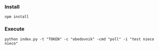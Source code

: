 ### Install
```
npm install
```

### Execute 
```
python index.py -t "TOKEN" -c "obedovnik" -cmd "poll" -i "test nieco nieco"
```
